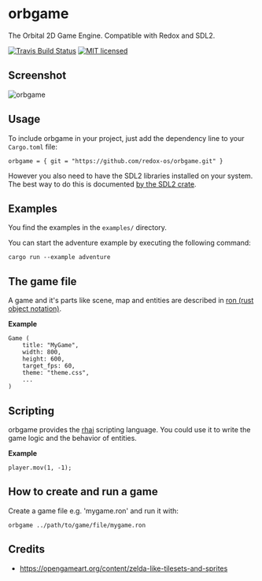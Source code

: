 # orbgame
The Orbital 2D Game Engine. Compatible with Redox and SDL2. 

[![Travis Build Status](https://travis-ci.org/redox-os/orbgame.svg?branch=master)](https://travis-ci.org/redox-os/orbgame)
[![MIT licensed](https://img.shields.io/badge/license-MIT-blue.svg)](./LICENSE)

## Screenshot

![orbgame](https://github.com/FloVanGH/assets/blob/master/orbgame-screenshot.png)

## Usage

To include orbgame in your project, just add the dependency
line to your `Cargo.toml` file:

```text
orbgame = { git = "https://github.com/redox-os/orbgame.git" }
```

However you also need to have the SDL2 libraries installed on your
system.  The best way to do this is documented [by the SDL2
crate](https://github.com/AngryLawyer/rust-sdl2#user-content-requirements).

## Examples

You find the examples in the `examples/` directory.

You can start the adventure example by executing the following command:

```text
cargo run --example adventure
```

## The game file

A game and it's parts like scene, map and entities are described in [ron (rust object notation)](https://github.com/ron-rs/ron).

**Example**
```text
Game (
    title: "MyGame",
    width: 800,
    height: 600,
    target_fps: 60,
    theme: "theme.css",
    ...
)
```

## Scripting

orbgame provides the [rhai](https://github.com/jonathandturner/rhai) scripting language. You could use it to write the game logic and the behavior of entities.

**Example**
```text
player.mov(1, -1);
```

## How to create and run a game

Create a game file e.g. 'mygame.ron' and run it with:

```text
orbgame ../path/to/game/file/mygame.ron
```
 
 ## Credits
 
 * https://opengameart.org/content/zelda-like-tilesets-and-sprites
